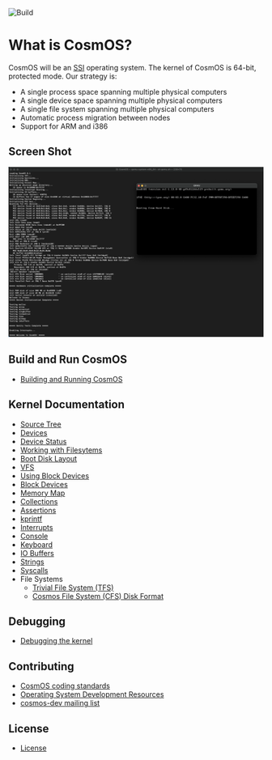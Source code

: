 ![Build](../../workflows/Build/badge.svg)

# What is CosmOS?

CosmOS will be an [SSI](https://en.wikipedia.org/wiki/Single_system_image) operating system. The kernel of CosmOS is 64-bit, protected mode. Our strategy is:

- A single process space spanning multiple physical computers
- A single device space spanning multiple physical computers
- A single file system spanning multiple physical computers
- Automatic process migration between nodes
- Support for ARM and i386

## Screen Shot

![](doc/images/cosmos_screen_shot.png)

## Build and Run CosmOS

- [Building and Running CosmOS](doc/developer/build.md)

## Kernel Documentation

- [Source Tree](doc/developer/source_tree.md)
- [Devices](doc/developer/devices.md)
- [Device Status](doc/developer/device_status.md)
- [Working with Filesytems](doc/developer/working_with_filesystems.md)
- [Boot Disk Layout](doc/developer/boot_disk_layout.md)
- [VFS](doc/developer/vfs.md)
- [Using Block Devices](doc/developer/using_block_devices.md)
- [Block Devices](doc/developer/block_devices.md)
- [Memory Map](doc/developer/memory_map.md)
- [Collections](doc/developer/collections.md)
- [Assertions](doc/developer/assertions.md)
- [kprintf](doc/developer/kprintf_conversion_specifiers.md)
- [Interrupts](doc/developer/interrupts.md)
- [Console](doc/developer/kernel_terminal_console.md)
- [Keyboard](doc/developer/keyboard.md)
- [IO Buffers](doc/developer/io_buffers.md)
- [Strings](doc/developer/strings.md)
- [Syscalls](doc/developer/syscalls.md)
- File Systems
  - [Trivial File System (TFS)](doc/developer/filesystems/trivial_file_system.md)
  - [Cosmos File System (CFS) Disk Format](doc/developer/filesystems/cosmos_disk_format.md)

## Debugging

- [Debugging the kernel](doc/debugging/debug.md)

## Contributing

- [CosmOS coding standards](doc/contributing/coding_standards.md)
- [Operating System Development Resources](doc/contributing/osdev_resources.md)
- [cosmos-dev mailing list](https://www.freelists.org/list/cosmos-dev)

## License

- [License](LICENSE)
